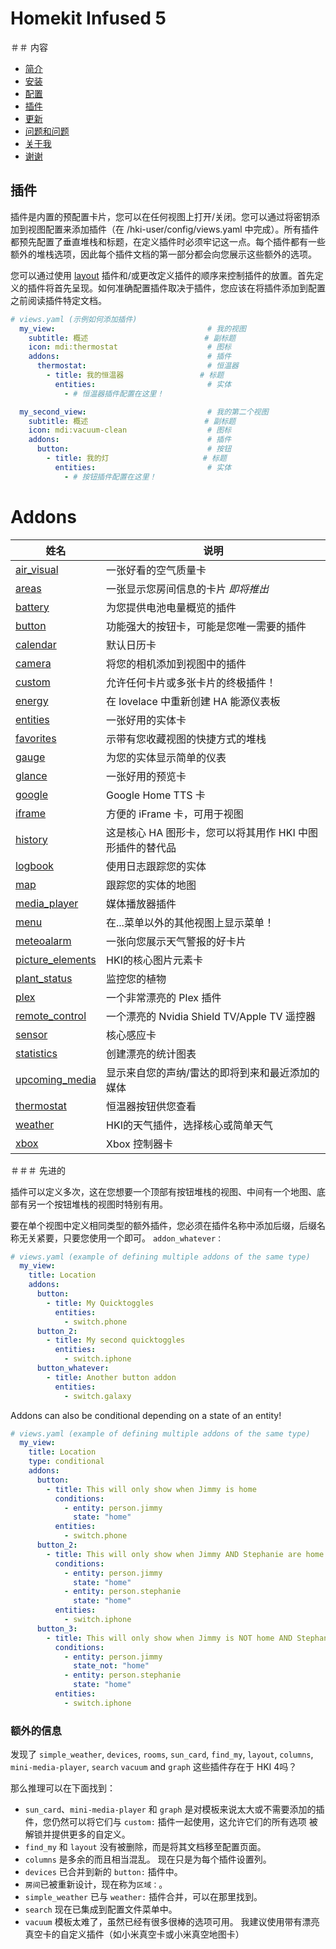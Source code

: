 # Homekit Infused 5

＃＃ 内容
- [简介](index.md)
- [安装](installation.md)
- [配置](configuration.md)
- [插件](addons.md)
- [更新](updates.md)
- [问题和问题](issues.md)
- [关于我](about.md)
- [谢谢](thanks.md)

## 插件
插件是内置的预配置卡片，您可以在任何视图上打开/关闭。您可以通过将密钥添加到视图配置来添加插件（在 /hki-user/config/views.yaml 中完成）。所有插件都预先配置了垂直堆栈和标题，在定义插件时必须牢记这一点。每个插件都有一些额外的堆栈选项，因此每个插件文档的第一部分都会向您展示这些额外的选项。

您可以通过使用 [layout](addons/layout.md) 插件和/或更改定义插件的顺序来控制插件的放置。首先定义的插件将首先呈现。如何准确配置插件取决于插件，您应该在将插件添加到配置之前阅读插件特定文档。

```yaml
# views.yaml (示例如何添加插件)
  my_view:                                  # 我的视图
    subtitle: 概述                          # 副标题
    icon: mdi:thermostat                    # 图标
    addons:                                 # 插件
      thermostat:                           # 恒温器
        - title: 我的恒温器                 # 标题
          entities:                         # 实体
            - # 恒温器插件配置在这里！

  my_second_view:                           # 我的第二个视图
    subtitle: 概述                          # 副标题
    icon: mdi:vacuum-clean                  # 图标
    addons:                                 # 插件
      button:                               # 按钮
        - title: 我的灯                     # 标题
          entities:                         # 实体
            - # 按钮插件配置在这里！
```
# Addons

| 姓名 | 说明 |
|--------------------------|-------------------------------------------------------------------------------------------------------------------------------------------------------------------------------------------------------------------------|
| [air_visual](addons/air-visual.md) | 一张好看的空气质量卡 |
| [areas](addons/areas.md) | 一张显示您房间信息的卡片 *即将推出* |
| [battery](addons/battery.md) | 为您提供电池电量概览的插件 |
| [button](addons/button.md) | 功能强大的按钮卡，可能是您唯一需要的插件 |
| [calendar](addons/calendar.md) | 默认日历卡 |
| [camera](addons/camera.md) | 将您的相机添加到视图中的插件 |
| [custom](addons/custom.md) | 允许任何卡片或多张卡片的终极插件！ |
| [energy](addons/energy.md) | 在 lovelace 中重新创建 HA 能源仪表板 |
| [entities](addons/entities.md) | 一张好用的实体卡 |
| [favorites](addons/favorites.md) | 示带有您收藏视图的快捷方式的堆栈 |
| [gauge](addons/gauge.md) | 为您的实体显示简单的仪表 |
| [glance](addons/glance.md) | 一张好用的预览卡 |
| [google](addons/google.md) | Google Home TTS 卡 |
| [iframe](addons/iframe.md) | 方便的 iFrame 卡，可用于视图 |
| [history](addons/history.md) | 这是核心 HA 图形卡，您可以将其用作 HKI 中图形插件的替代品 |
| [logbook](addons/logbook.md) | 使用日志跟踪您的实体 |
| [map](addons/map.md) | 跟踪您的实体的地图 |
| [media_player](addons/media-player.md) | 媒体播放器插件 |
| [menu](addons/menu.md) | 在...菜单以外的其他视图上显示菜单！ |
| [meteoalarm](addons/meteoalarm.md) | 一张向您展示天气警报的好卡片 |
| [picture_elements](addons/picture-elements.md) | HKI的核心图片元素卡 |
| [plant_status](addons/plant-status.md) | 监控您的植物 |
| [plex](addons/plex.md) | 一个非常漂亮的 Plex 插件 |
| [remote_control](addons/remote-control.md) | 一个漂亮的 Nvidia Shield TV/Apple TV 遥控器 |
| [sensor](addons/sensor.md) | 核心感应卡 |
| [statistics](addons/statistics.md) | 创建漂亮的统计图表 |
| [upcoming_media](addons/upcoming-media.md) | 显示来自您的声纳/雷达的即将到来和最近添加的媒体 |
| [thermostat](addons/thermostat.md) | 恒温器按钮供您查看 |
| [weather](addons/weather.md) | HKI的天气插件，选择核心或简单天气 |
| [xbox](addons/xbox.md) | Xbox 控制器卡 |

＃＃＃ 先进的

插件可以定义多次，这在您想要一个顶部有按钮堆栈的视图、中间有一个地图、底部有另一个按钮堆栈的视图时特别有用。

要在单个视图中定义相同类型的额外插件，您必须在插件名称中添加后缀，后缀名称无关紧要，只要您使用一个即可。 `addon_whatever：`

```yaml
# views.yaml (example of defining multiple addons of the same type)
  my_view:
    title: Location
    addons:
      button:
        - title: My Quicktoggles
          entities:
            - switch.phone
      button_2:
        - title: My second quicktoggles
          entities:
            - switch.iphone
      button_whatever:
        - title: Another button addon
          entities:
            - switch.galaxy
```

Addons can also be conditional depending on a state of an entity!

```yaml
# views.yaml (example of defining multiple addons of the same type)
  my_view:
    title: Location
    type: conditional
    addons:
      button:
        - title: This will only show when Jimmy is home
          conditions:
            - entity: person.jimmy
              state: "home"
          entities:
            - switch.phone
      button_2:
        - title: This will only show when Jimmy AND Stephanie are home
          conditions:
            - entity: person.jimmy
              state: "home"
            - entity: person.stephanie
              state: "home"
          entities:
            - switch.iphone
      button_3:
        - title: This will only show when Jimmy is NOT home AND Stephanie IS home
          conditions:
            - entity: person.jimmy
              state_not: "home"
            - entity: person.stephanie
              state: "home"
          entities:
            - switch.iphone
```

### 额外的信息

发现了 `simple_weather`, `devices`, `rooms`, `sun_card`, `find_my`, `layout`, `columns`, `mini-media-player`, `search` `vacuum` and `graph` 这些插件存在于 HKI 4吗？

那么推理可以在下面找到：
- `sun_card`、`mini-media-player` 和 `graph` 是对模板来说太大或不需要添加的插件，您仍然可以将它们与 `custom:` 插件一起使用，这允许它们的所有选项 被解锁并提供更多的自定义。
- `find_my` 和 `layout` 没有被删除，而是将其文档移至配置页面。
- `columns` 是多余的而且相当混乱。 现在只是为每个插件设置列。
- `devices` 已合并到新的 `button:` 插件中。
- `房间`已被重新设计，现在称为`区域：`。
- `simple_weather` 已与 `weather:` 插件合并，可以在那里找到。
- `search` 现在已集成到配置文件菜单中。
- `vacuum` 模板太难了，虽然已经有很多很棒的选项可用。 我建议使用带有漂亮真空卡的自定义插件（如小米真空卡或小米真空地图卡）
